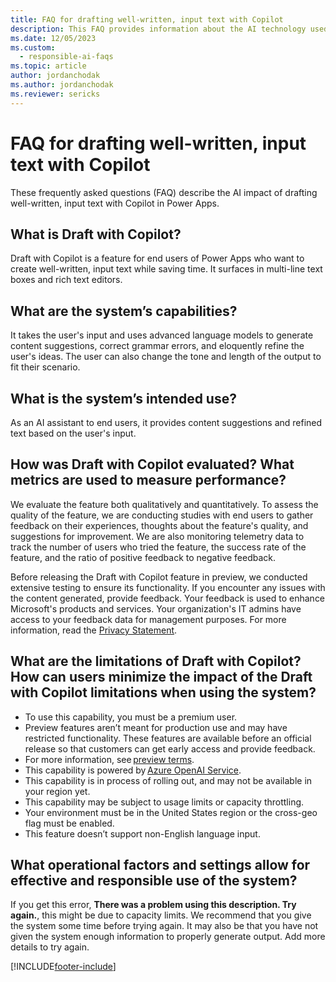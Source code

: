 ```yaml
---
title: FAQ for drafting well-written, input text with Copilot
description: This FAQ provides information about the AI technology used to draft well-written, input text with Copilot, along with key considerations and details about how AI is used, how it was tested and evaluated, and any specific limitations.
ms.date: 12/05/2023
ms.custom: 
  - responsible-ai-faqs
ms.topic: article
author: jordanchodak
ms.author: jordanchodak
ms.reviewer: sericks
---
```


# FAQ for drafting well-written, input text with Copilot

These frequently asked questions (FAQ) describe the AI impact of drafting well-written, input text with Copilot in Power Apps.

##  What is Draft with Copilot? 

Draft with Copilot is a feature for end users of Power Apps who want to create well-written, input text while saving time. It surfaces in multi-line text boxes and rich text editors.

## What are the system’s capabilities? 

It takes the user's input and uses advanced language models to generate content suggestions, correct grammar errors, and eloquently refine the user's ideas. The user can also change the tone and length of the output to fit their scenario.

## What is the system’s intended use? 

As an AI assistant to end users, it provides content suggestions and refined text based on the user's input.

## How was Draft with Copilot evaluated? What metrics are used to measure performance? 

We evaluate the feature both qualitatively and quantitatively. To assess the quality of the feature, we are conducting studies with end users to gather feedback on their experiences, thoughts about the feature's quality, and suggestions for improvement. We are also monitoring telemetry data to track the number of users who tried the feature, the success rate of the feature, and the ratio of positive feedback to negative feedback.

Before releasing the Draft with Copilot feature in preview, we conducted extensive testing to ensure its functionality. If you encounter any issues with the content generated, provide feedback. Your feedback is used to enhance Microsoft's products and services. Your organization's IT admins have access to your feedback data for management purposes. For more information, read the [Privacy Statement](https://go.microsoft.com/fwlink/?linkid=2182930%22%20\t%20%22_blank).

## What are the limitations of Draft with Copilot? How can users minimize the impact of the Draft with Copilot limitations when using the system? 

- To use this capability, you must be a premium user. 
- Preview features aren’t meant for production use and may have restricted functionality. These features are available before an official release so that customers can get early access and provide feedback. 
- For more information, see [preview terms](https://go.microsoft.com/fwlink/?linkid=2189520). 
- This capability is powered by [Azure OpenAI Service](/azure/cognitive-services/openai/overview). 
- This capability is in process of rolling out, and may not be available in your region yet. 
- This capability may be subject to usage limits or capacity throttling. 
- Your environment must be in the United States region or the cross-geo flag must be enabled.
- This feature doesn’t support non-English language input. 

## What operational factors and settings allow for effective and responsible use of the system? 

If you get this error, **There was a problem using this description. Try again.**, this might be due to capacity limits. We recommend that you give the system some time before trying again. It may also be that you have not given the system enough information to properly generate output.  Add more details to try again.

 
[!INCLUDE[footer-include](../../includes/footer-banner.md)]
